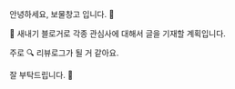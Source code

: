 안녕하세요, 보물창고 입니다. 👋 

🌱 새내기 블로거로 각종 관심사에 대해서 글을 기재할 계획입니다.

주로 🔍 리뷰로그가 될 거 같아요. 

잘 부탁드립니다. 👀

<!---
qhanfckdrh/qhanfckdrh is a ✨ special ✨ repository because its `README.md` (this file) appears on your GitHub profile.
You can click the Preview link to take a look at your changes.
--->
